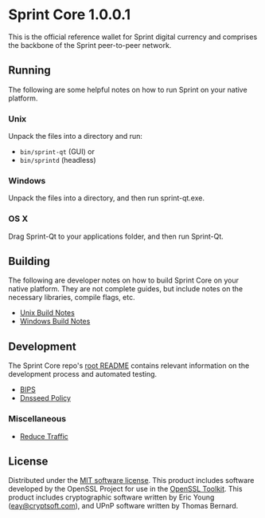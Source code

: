 Sprint Core 1.0.0.1
=====================

This is the official reference wallet for Sprint digital currency and comprises the backbone of the Sprint peer-to-peer network. 

Running
---------------------
The following are some helpful notes on how to run Sprint on your native platform.

### Unix

Unpack the files into a directory and run:

- `bin/sprint-qt` (GUI) or
- `bin/sprintd` (headless)

### Windows

Unpack the files into a directory, and then run sprint-qt.exe.

### OS X

Drag Sprint-Qt to your applications folder, and then run Sprint-Qt.


Building
---------------------
The following are developer notes on how to build Sprint Core on your native platform. They are not complete guides, but include notes on the necessary libraries, compile flags, etc.
- [Unix Build Notes](build-unix.md)
- [Windows Build Notes](build-windows.md)


Development
---------------------
The Sprint Core repo's [root README](/README.md) contains relevant information on the development process and automated testing.
- [BIPS](bips.md)
- [Dnsseed Policy](dnsseed-policy.md)

### Miscellaneous
- [Reduce Traffic](reduce-traffic.md)

License
---------------------
Distributed under the [MIT software license](/COPYING).
This product includes software developed by the OpenSSL Project for use in the [OpenSSL Toolkit](https://www.openssl.org/). This product includes
cryptographic software written by Eric Young ([eay@cryptsoft.com](mailto:eay@cryptsoft.com)), and UPnP software written by Thomas Bernard.
